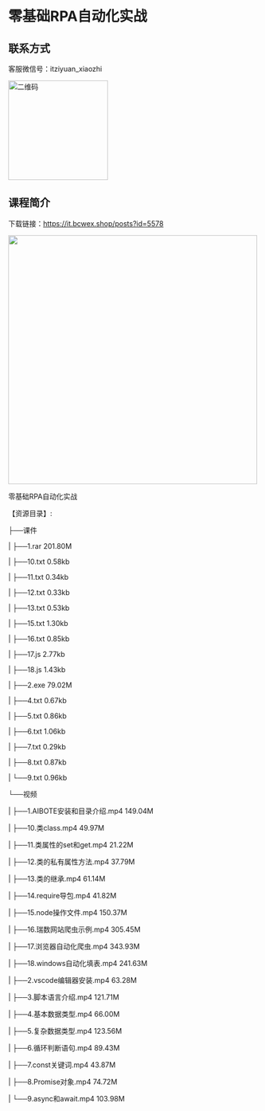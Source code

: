 # 零基础RPA自动化实战

## 联系方式

客服微信号：itziyuan_xiaozhi

<img src="https://ziyuanyun.oss-cn-guangzhou.aliyuncs.com/common/20240614073449/666b82192834a.jpg" width="200" height="200" alt="二维码">

## 课程简介

下载链接：https://it.bcwex.shop/posts?id=5578

<img src="https://ziyuanyun.oss-cn-guangzhou.aliyuncs.com/yun/20241201163113/674c1ed1ef87a.jpg" width="500" alt="">

  零基础RPA自动化实战



 【资源目录】:

 ├──课件

 | ├──1.rar 201.80M

 | ├──10.txt 0.58kb

 | ├──11.txt 0.34kb

 | ├──12.txt 0.33kb

 | ├──13.txt 0.53kb

 | ├──15.txt 1.30kb

 | ├──16.txt 0.85kb

 | ├──17.js 2.77kb

 | ├──18.js 1.43kb

 | ├──2.exe 79.02M

 | ├──4.txt 0.67kb

 | ├──5.txt 0.86kb

 | ├──6.txt 1.06kb

 | ├──7.txt 0.29kb

 | ├──8.txt 0.87kb

 | └──9.txt 0.96kb

 └──视频

 | ├──1.AIBOTE安装和目录介绍.mp4 149.04M

 | ├──10.类class.mp4 49.97M

 | ├──11.类属性的set和get.mp4 21.22M

 | ├──12.类的私有属性方法.mp4 37.79M

 | ├──13.类的继承.mp4 61.14M

 | ├──14.require导包.mp4 41.82M

 | ├──15.node操作文件.mp4 150.37M

 | ├──16.瑞数网站爬虫示例.mp4 305.45M

 | ├──17.浏览器自动化爬虫.mp4 343.93M

 | ├──18.windows自动化填表.mp4 241.63M

 | ├──2.vscode编辑器安装.mp4 63.28M

 | ├──3.脚本语言介绍.mp4 121.71M

 | ├──4.基本数据类型.mp4 66.00M

 | ├──5.复杂数据类型.mp4 123.56M

 | ├──6.循环判断语句.mp4 89.43M

 | ├──7.const关键词.mp4 43.87M

 | ├──8.Promise对象.mp4 74.72M

 | └──9.async和await.mp4 103.98M

  